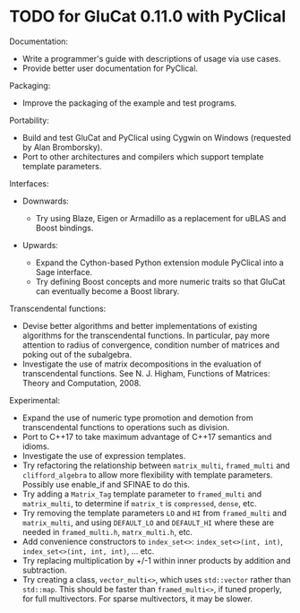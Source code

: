 TODO for GluCat 0.11.0 with PyClical
===================================

Documentation:
* Write a programmer's guide with descriptions of usage via use cases.
* Provide better user documentation for PyClical.

Packaging:
* Improve the packaging of the example and test programs.

Portability:
* Build and test GluCat and PyClical using Cygwin on Windows
  (requested by Alan Bromborsky).
* Port to other architectures and compilers which support template template
  parameters.

Interfaces:

*  Downwards:
   * Try using Blaze, Eigen or Armadillo as a replacement for uBLAS and Boost bindings.

*  Upwards:
   * Expand the Cython-based Python extension module PyClical into a Sage interface.
   * Try defining Boost concepts and more numeric traits so that GluCat can
     eventually become a Boost library.

Transcendental functions:
* Devise better algorithms and better implementations of existing algorithms for
  the transcendental functions. In particular, pay more attention to radius of
  convergence, condition number of matrices and poking out of the subalgebra.
* Investigate the use of matrix decompositions in the evaluation of
  transcendental functions. See N. J. Higham, Functions of Matrices: Theory and
  Computation, 2008.

Experimental:
* Expand the use of numeric type promotion and demotion from transcendental
  functions to operations such as division.
* Port to C++17 to take maximum advantage of C++17 semantics and idioms.
* Investigate the use of expression templates.
* Try refactoring the relationship between `matrix_multi`, `framed_multi` and
  `clifford_algebra` to allow more flexibility with template parameters.
  Possibly use enable_if and SFINAE to do this.
* Try adding a `Matrix_Tag` template parameter to `framed_multi` and `matrix_multi`,
  to determine if `matrix_t` is `compressed`, `dense`, etc.
* Try removing the template parameters `LO` and `HI` from `framed_multi` and
  `matrix_multi`, and using `DEFAULT_LO` and `DEFAULT_HI` where these are needed in
  `framed_multi.h`, `matrx_multi.h`, etc.
* Add convenience constructors to `index_set<>`: `index_set<>(int, int)`,
  `index_set<>(int, int, int)`, ... etc.
* Try replacing multiplication by +/-1 within inner products by addition and
  subtraction.
* Try creating a class, `vector_multi<>`, which uses `std::vector` rather than
  `std::map`. This should be faster than `framed_multi<>`, if tuned properly, for
  full multivectors. For sparse multivectors, it may be slower.
